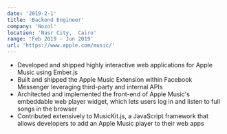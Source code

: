 ```yaml
---
date: '2019-2-1'
title: 'Backend Engineer'
company: 'Nozol'
location: 'Nasr City,  Cairo'
range: 'Feb 2019 - Jun 2019'
url: 'https://www.apple.com/music/'
---
```


- Developed and shipped highly interactive web applications for Apple Music using Ember.js
- Built and shipped the Apple Music Extension within Facebook Messenger leveraging third-party and internal APIs
- Architected and implemented the front-end of Apple Music's embeddable web player widget, which lets users log in and listen to full songs in the browser
- Contributed extensively to MusicKit.js, a JavaScript framework that allows developers to add an Apple Music player to their web apps
